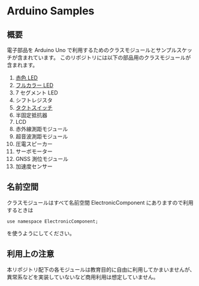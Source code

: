 # Arduino Samples
## 概要

電子部品を Arduino Uno で利用するためのクラスモジュールとサンプルスケッチが含まれています。
このリポジトリには以下の部品用のクラスモジュールが含まれます。

1. [赤色 LED](LedOSR5JA5E34B/LedOSR5JA5E34B.md)
2. [フルカラー LED](ColorLedOSTA5131A/ColorLedOSTA5131A.md)
3. 7 セグメント LED
4. シフトレジスタ
5. [タクトスイッチ](TactSwitchDTS6V/TactSwitchDTS6V.md)
6. 半固定抵抗器
7. LCD
8. 赤外線測距モジュール
9. 超音波測距モジュール
10. 圧電スピーカー
11. サーボモーター
12. GNSS 測位モジュール
13. 加速度センサー

## 名前空間

クラスモジュールはすべて名前空間 ElectronicComponent にありますので利用するときは
```
use namespace ElectronicComponent;
```
を使うようにしてください。

## 利用上の注意

本リポジトリ配下の各モジュールは教育目的に自由に利用してかまいませんが、異常系などを実装していないなど商用利用は想定していません。
